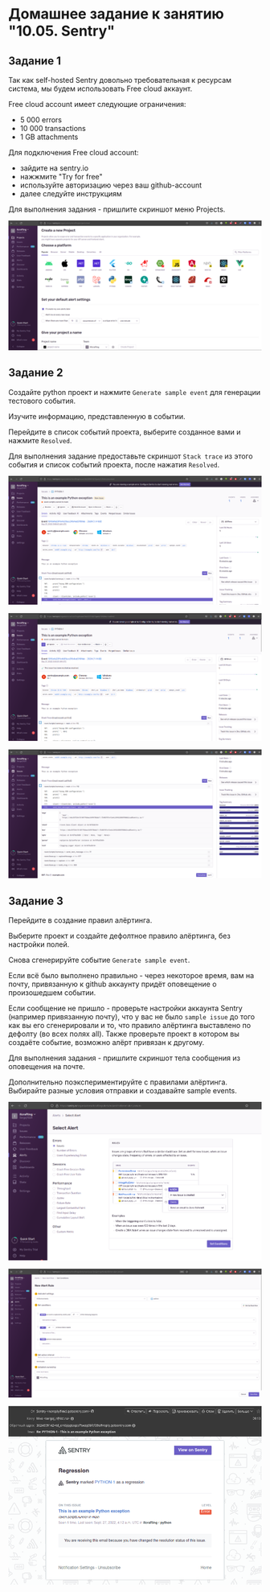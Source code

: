 # Домашнее задание к занятию "10.05. Sentry"

## Задание 1

Так как self-hosted Sentry довольно требовательная к ресурсам система, мы будем использовать Free cloud аккаунт.

Free cloud account имеет следующие ограничения:
- 5 000 errors
- 10 000 transactions
- 1 GB attachments

Для подключения Free cloud account:
- зайдите на sentry.io
- нажжмите "Try for free"
- используйте авторизацию через ваш github-account
- далее следуйте инструкциям

Для выполнения задания - пришлите скриншот меню Projects.

![](https://github.com/Sergej1024/mnt-homeworks/blob/MNT-13/10-monitoring-05-sentry/img/1.1.png)

## Задание 2

Создайте python проект и нажмите `Generate sample event` для генерации тестового события.

Изучите информацию, представленную в событии.

Перейдите в список событий проекта, выберите созданное вами и нажмите `Resolved`.

Для выполнения задание предоставьте скриншот `Stack trace` из этого события и список событий проекта, 
после нажатия `Resolved`.

![](https://github.com/Sergej1024/mnt-homeworks/blob/MNT-13/10-monitoring-05-sentry/img/2.1.png)

![](https://github.com/Sergej1024/mnt-homeworks/blob/MNT-13/10-monitoring-05-sentry/img/2.2.png)

![](https://github.com/Sergej1024/mnt-homeworks/blob/MNT-13/10-monitoring-05-sentry/img/2.3.png)

## Задание 3

Перейдите в создание правил алёртинга.

Выберите проект и создайте дефолтное правило алёртинга, без настройки полей.

Снова сгенерируйте событие `Generate sample event`.

Если всё было выполнено правильно - через некоторое время, вам на почту, привязанную к github аккаунту придёт
оповещение о произошедшем событии.

Если сообщение не пришло - проверьте настройки аккаунта Sentry (например привязанную почту), что у вас не было 
`sample issue` до того как вы его сгенерировали и то, что правило алёртинга выставлено по дефолту (во всех полях all).
Также проверьте проект в котором вы создаёте событие, возможно алёрт привязан к другому.

Для выполнения задания - пришлите скриншот тела сообщения из оповещения на почте.

Дополнительно поэкспериментируйте с правилами алёртинга. 
Выбирайте разные условия отправки и создавайте sample events. 

![](https://github.com/Sergej1024/mnt-homeworks/blob/MNT-13/10-monitoring-05-sentry/img/3.1.png)

![](https://github.com/Sergej1024/mnt-homeworks/blob/MNT-13/10-monitoring-05-sentry/img/3.2.png)

![](https://github.com/Sergej1024/mnt-homeworks/blob/MNT-13/10-monitoring-05-sentry/img/3.3.png)